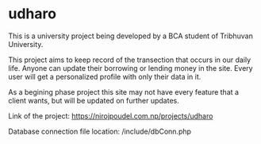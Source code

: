# udharo
This is a university project being developed by a BCA student of Tribhuvan University.

This project aims to keep record of the transection that occurs in our daily life.
Anyone can update their borrowing or lending money in the site. Every user will get a
personalized profile with only their data in it.

As a begining phase project this site may not have every feature that a client wants, but 
will be updated on further updates.

Link of the project: https://nirojpoudel.com.np/projects/udharo

Database connection file location: /include/dbConn.php